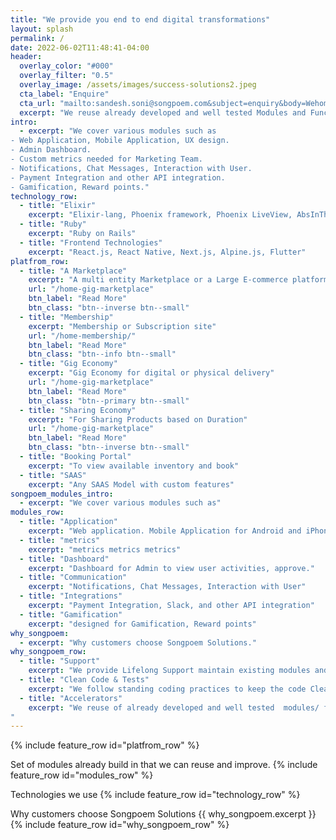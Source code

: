 ```yaml
---
title: "We provide you end to end digital transformations"
layout: splash
permalink: /
date: 2022-06-02T11:48:41-04:00
header:
  overlay_color: "#000"
  overlay_filter: "0.5"
  overlay_image: /assets/images/success-solutions2.jpeg
  cta_label: "Enquire"
  cta_url: "mailto:sandesh.soni@songpoem.com&subject=enquiry&body=Wehomepage"
  excerpt: "We reuse already developed and well tested Modules and Functionalities, that can be imported rather than building from scratch and testing again."
intro: 
  - excerpt: "We cover various modules such as
- Web Application, Mobile Application, UX design.
- Admin Dashboard.
- Custom metrics needed for Marketing Team.
- Notifications, Chat Messages, Interaction with User.
- Payment Integration and other API integration.
- Gamification, Reward points."
technology_row:
  - title: "Elixir"
    excerpt: "Elixir-lang, Phoenix framework, Phoenix LiveView, AbsInThe"
  - title: "Ruby"
    excerpt: "Ruby on Rails"
  - title: "Frontend Technologies"
    excerpt: "React.js, React Native, Next.js, Alpine.js, Flutter"
platfrom_row:
  - title: "A Marketplace"
    excerpt: "A multi entity Marketplace or a Large E-commerce platform"
    url: "/home-gig-marketplace"
    btn_label: "Read More"
    btn_class: "btn--inverse btn--small"
  - title: "Membership"
    excerpt: "Membership or Subscription site"
    url: "/home-membership/"
    btn_label: "Read More"
    btn_class: "btn--info btn--small"
  - title: "Gig Economy"
    excerpt: "Gig Economy for digital or physical delivery"
    url: "/home-gig-marketplace"
    btn_label: "Read More"
    btn_class: "btn--primary btn--small"
  - title: "Sharing Economy"
    excerpt: "For Sharing Products based on Duration"
    url: "/home-gig-marketplace"
    btn_label: "Read More"
    btn_class: "btn--inverse btn--small"
  - title: "Booking Portal"
    excerpt: "To view available inventory and book"
  - title: "SAAS"
    excerpt: "Any SAAS Model with custom features"
songpoem_modules_intro: 
  - excerpt: "We cover various modules such as"
modules_row:
  - title: "Application"
    excerpt: "Web application. Mobile Application for Android and iPhone."
  - title: "metrics"
    excerpt: "metrics metrics metrics"
  - title: "Dashboard"
    excerpt: "Dashboard for Admin to view user activities, approve."
  - title: "Communication"
    excerpt: "Notifications, Chat Messages, Interaction with User"
  - title: "Integrations"
    excerpt: "Payment Integration, Slack, and other API integration"
  - title: "Gamification"
    excerpt: "designed for Gamification, Reward points"
why_songpoem:
  - excerpt: "Why customers choose Songpoem Solutions."
why_songpoem_row:
  - title: "Support"
    excerpt: "We provide Lifelong Support maintain existing modules and future additions."
  - title: "Clean Code & Tests"
    excerpt: "We follow standing coding practices to keep the code Clean and Modular. We write **unit tests** and integration tests, maximum code coverage."
  - title: "Accelerators"
    excerpt: "We reuse of already developed and well tested  modules/ functionalities, that can be imported rather than building from scratch and testing again.
"
---
```

{% include feature_row id="platfrom_row" %}

Set of modules already build in that we can reuse and improve.
{% include feature_row id="modules_row" %}

Technologies we use
{% include feature_row id="technology_row" %}

Why customers choose Songpoem Solutions
{{ why_songpoem.excerpt }}
{% include feature_row id="why_songpoem_row" %}
